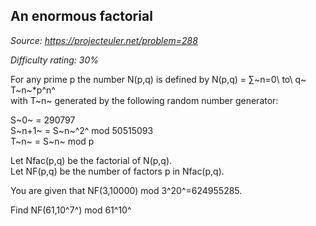 An enormous factorial
---------------------

*Source: https://projecteuler.net/problem=288*


*Difficulty rating: 30%*

For any prime p the number N(p,q) is defined by N(p,q) = ∑~n=0\\ to\\ q~
T~n~\*p^n^\
 with T~n~ generated by the following random number generator:

S~0~ = 290797\
 S~n+1~ = S~n~^2^ mod 50515093\
 T~n~ = S~n~ mod p

Let Nfac(p,q) be the factorial of N(p,q).\
 Let NF(p,q) be the number of factors p in Nfac(p,q).

You are given that NF(3,10000) mod 3^20^=624955285.

Find NF(61,10^7^) mod 61^10^
